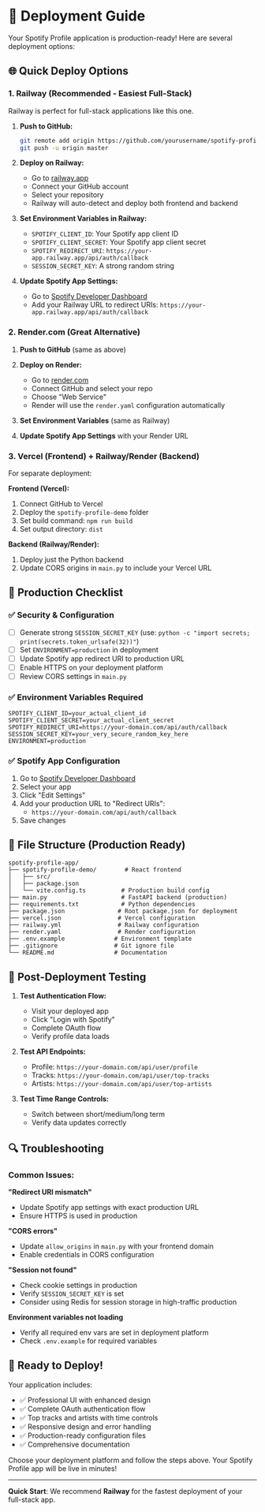 # 🚀 Deployment Guide

Your Spotify Profile application is production-ready! Here are several deployment options:

## 🌐 Quick Deploy Options

### 1. **Railway (Recommended - Easiest Full-Stack)**

Railway is perfect for full-stack applications like this one.

1. **Push to GitHub:**
   ```bash
   git remote add origin https://github.com/yourusername/spotify-profile-app.git
   git push -u origin master
   ```

2. **Deploy on Railway:**
   - Go to [railway.app](https://railway.app)
   - Connect your GitHub account
   - Select your repository
   - Railway will auto-detect and deploy both frontend and backend

3. **Set Environment Variables in Railway:**
   - `SPOTIFY_CLIENT_ID`: Your Spotify app client ID
   - `SPOTIFY_CLIENT_SECRET`: Your Spotify app client secret
   - `SPOTIFY_REDIRECT_URI`: `https://your-app.railway.app/api/auth/callback`
   - `SESSION_SECRET_KEY`: A strong random string

4. **Update Spotify App Settings:**
   - Go to [Spotify Developer Dashboard](https://developer.spotify.com/dashboard)
   - Add your Railway URL to redirect URIs: `https://your-app.railway.app/api/auth/callback`

### 2. **Render.com (Great Alternative)**

1. **Push to GitHub** (same as above)

2. **Deploy on Render:**
   - Go to [render.com](https://render.com)
   - Connect GitHub and select your repo
   - Choose "Web Service"
   - Render will use the `render.yaml` configuration automatically

3. **Set Environment Variables** (same as Railway)

4. **Update Spotify App Settings** with your Render URL

### 3. **Vercel (Frontend) + Railway/Render (Backend)**

For separate deployment:

**Frontend (Vercel):**
1. Connect GitHub to Vercel
2. Deploy the `spotify-profile-demo` folder
3. Set build command: `npm run build`
4. Set output directory: `dist`

**Backend (Railway/Render):**
1. Deploy just the Python backend
2. Update CORS origins in `main.py` to include your Vercel URL

## 🔧 Production Checklist

### ✅ Security & Configuration
- [ ] Generate strong `SESSION_SECRET_KEY` (use: `python -c "import secrets; print(secrets.token_urlsafe(32))"`)
- [ ] Set `ENVIRONMENT=production` in deployment
- [ ] Update Spotify app redirect URI to production URL
- [ ] Enable HTTPS on your deployment platform
- [ ] Review CORS settings in `main.py`

### ✅ Environment Variables Required
```env
SPOTIFY_CLIENT_ID=your_actual_client_id
SPOTIFY_CLIENT_SECRET=your_actual_client_secret
SPOTIFY_REDIRECT_URI=https://your-domain.com/api/auth/callback
SESSION_SECRET_KEY=your_very_secure_random_key_here
ENVIRONMENT=production
```

### ✅ Spotify App Configuration
1. Go to [Spotify Developer Dashboard](https://developer.spotify.com/dashboard)
2. Select your app
3. Click "Edit Settings"
4. Add your production URL to "Redirect URIs":
   - `https://your-domain.com/api/auth/callback`
5. Save changes

## 📁 File Structure (Production Ready)
```
spotify-profile-app/
├── spotify-profile-demo/        # React frontend
│   ├── src/
│   ├── package.json
│   └── vite.config.ts          # Production build config
├── main.py                     # FastAPI backend (production)
├── requirements.txt            # Python dependencies
├── package.json               # Root package.json for deployment
├── vercel.json                # Vercel configuration
├── railway.yml                # Railway configuration
├── render.yaml                # Render configuration
├── .env.example              # Environment template
├── .gitignore                # Git ignore file
└── README.md                 # Documentation
```

## 🎯 Post-Deployment Testing

1. **Test Authentication Flow:**
   - Visit your deployed app
   - Click "Login with Spotify"
   - Complete OAuth flow
   - Verify profile data loads

2. **Test API Endpoints:**
   - Profile: `https://your-domain.com/api/user/profile`
   - Tracks: `https://your-domain.com/api/user/top-tracks`
   - Artists: `https://your-domain.com/api/user/top-artists`

3. **Test Time Range Controls:**
   - Switch between short/medium/long term
   - Verify data updates correctly

## 🔍 Troubleshooting

### Common Issues:

**"Redirect URI mismatch"**
- Update Spotify app settings with exact production URL
- Ensure HTTPS is used in production

**"CORS errors"**
- Update `allow_origins` in `main.py` with your frontend domain
- Enable credentials in CORS configuration

**"Session not found"**
- Check cookie settings in production
- Verify `SESSION_SECRET_KEY` is set
- Consider using Redis for session storage in high-traffic production

**Environment variables not loading**
- Verify all required env vars are set in deployment platform
- Check `.env.example` for required variables

## 🚀 Ready to Deploy!

Your application includes:
- ✅ Professional UI with enhanced design
- ✅ Complete OAuth authentication flow
- ✅ Top tracks and artists with time controls
- ✅ Responsive design and error handling
- ✅ Production-ready configuration files
- ✅ Comprehensive documentation

Choose your deployment platform and follow the steps above. Your Spotify Profile app will be live in minutes!

---

**Quick Start**: We recommend **Railway** for the fastest deployment of your full-stack app.
